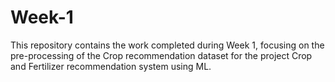 # Week-1
This repository contains the work completed during Week 1, focusing on the pre-processing of the Crop recommendation dataset for the project Crop and Fertilizer recommendation system using ML. 
